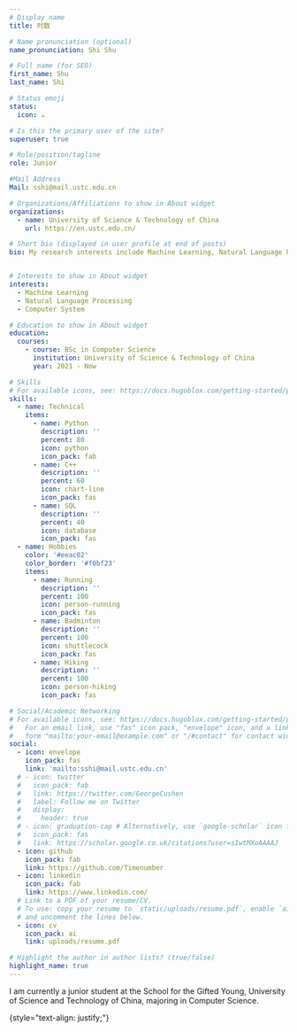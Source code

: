 ```yaml
---
# Display name
title: 时数

# Name pronunciation (optional)
name_pronunciation: Shi Shu

# Full name (for SEO)
first_name: Shu
last_name: Shi

# Status emoji
status:
  icon: ☕️

# Is this the primary user of the site?
superuser: true

# Role/position/tagline
role: Junior

#Mail Address
Mail: sshi@mail.ustc.edu.cn

# Organizations/Affiliations to show in About widget
organizations:
  - name: University of Science & Technology of China
    url: https://en.ustc.edu.cn/

# Short bio (displayed in user profile at end of posts)
bio: My research interests include Machine Learning, Natural Language Processing and Computer System.


# Interests to show in About widget
interests:
  - Machine Learning
  - Natural Language Processing
  - Computer System

# Education to show in About widget
education:
  courses:
    - course: BSc in Computer Science
      institution: University of Science & Technology of China
      year: 2021 - Now

# Skills
# For available icons, see: https://docs.hugoblox.com/getting-started/page-builder/#icons
skills:
  - name: Technical
    items:
      - name: Python
        description: ''
        percent: 80
        icon: python
        icon_pack: fab
      - name: C++
        description: ''
        percent: 60
        icon: chart-line
        icon_pack: fas
      - name: SQL
        description: ''
        percent: 40
        icon: database
        icon_pack: fas
  - name: Hobbies
    color: '#eeac02'
    color_border: '#f0bf23'
    items:
      - name: Running
        description: ''
        percent: 100
        icon: person-running
        icon_pack: fas
      - name: Badminton
        description: ''
        percent: 100
        icon: shuttlecock
        icon_pack: fas
      - name: Hiking
        description: ''
        percent: 100
        icon: person-hiking
        icon_pack: fas

# Social/Academic Networking
# For available icons, see: https://docs.hugoblox.com/getting-started/page-builder/#icons
#   For an email link, use "fas" icon pack, "envelope" icon, and a link in the
#   form "mailto:your-email@example.com" or "/#contact" for contact widget.
social:
  - icon: envelope
    icon_pack: fas
    link: 'mailto:sshi@mail.ustc.edu.cn'
  # - icon: twitter
  #   icon_pack: fab
  #   link: https://twitter.com/GeorgeCushen
  #   label: Follow me on Twitter
  #   display:
  #     header: true
  # - icon: graduation-cap # Alternatively, use `google-scholar` icon from `ai` icon pack
  #   icon_pack: fas
  #   link: https://scholar.google.co.uk/citations?user=sIwtMXoAAAAJ
  - icon: github
    icon_pack: fab
    link: https://github.com/Timenumber
  - icon: linkedin
    icon_pack: fab
    link: https://www.linkedin.com/
  # Link to a PDF of your resume/CV.
  # To use: copy your resume to `static/uploads/resume.pdf`, enable `ai` icons in `params.yaml`,
  # and uncomment the lines below.
  - icon: cv
    icon_pack: ai
    link: uploads/resume.pdf

# Highlight the author in author lists? (true/false)
highlight_name: true
---
```


I am currently a junior student at the School for the Gifted Young, University of Science and Technology of China, majoring in Computer Science.

{style="text-align: justify;"}
